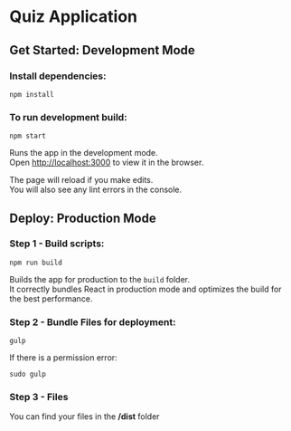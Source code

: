 # Quiz Application

## Get Started: Development Mode
### Install dependencies:

`npm install`

### To run development build:

`npm start`

Runs the app in the development mode.<br>
Open [http://localhost:3000](http://localhost:3000) to view it in the browser.

The page will reload if you make edits.<br>
You will also see any lint errors in the console.

## Deploy: Production Mode

### Step 1 - Build scripts: 

`npm run build`

Builds the app for production to the `build` folder.<br>
It correctly bundles React in production mode and optimizes the build for the best performance.


### Step 2 - Bundle Files for deployment:

`gulp`

If there is a permission error: 

`sudo gulp` 

### Step 3 - Files 

You can find your files in the **/dist** folder




